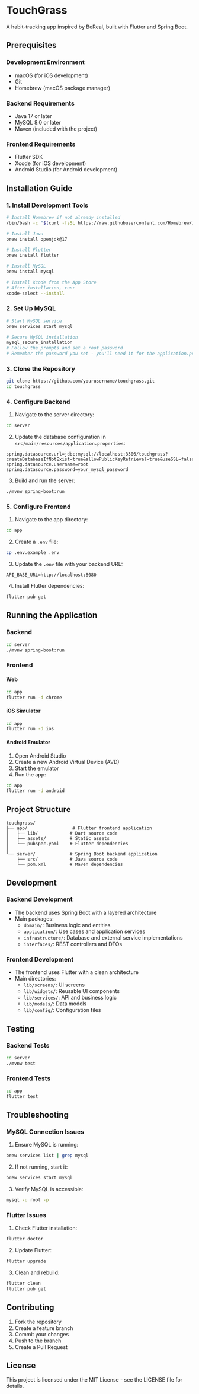 # TouchGrass

A habit-tracking app inspired by BeReal, built with Flutter and Spring Boot.

## Prerequisites

### Development Environment
- macOS (for iOS development)
- Git
- Homebrew (macOS package manager)

### Backend Requirements
- Java 17 or later
- MySQL 8.0 or later
- Maven (included with the project)

### Frontend Requirements
- Flutter SDK
- Xcode (for iOS development)
- Android Studio (for Android development)

## Installation Guide

### 1. Install Development Tools

```bash
# Install Homebrew if not already installed
/bin/bash -c "$(curl -fsSL https://raw.githubusercontent.com/Homebrew/install/HEAD/install.sh)"

# Install Java
brew install openjdk@17

# Install Flutter
brew install flutter

# Install MySQL
brew install mysql

# Install Xcode from the App Store
# After installation, run:
xcode-select --install
```

### 2. Set Up MySQL

```bash
# Start MySQL service
brew services start mysql

# Secure MySQL installation
mysql_secure_installation
# Follow the prompts and set a root password
# Remember the password you set - you'll need it for the application.properties file
```

### 3. Clone the Repository

```bash
git clone https://github.com/yourusername/touchgrass.git
cd touchgrass
```

### 4. Configure Backend

1. Navigate to the server directory:
```bash
cd server
```

2. Update the database configuration in `src/main/resources/application.properties`:
```properties
spring.datasource.url=jdbc:mysql://localhost:3306/touchgrass?createDatabaseIfNotExist=true&allowPublicKeyRetrieval=true&useSSL=false
spring.datasource.username=root
spring.datasource.password=your_mysql_password
```

3. Build and run the server:
```bash
./mvnw spring-boot:run
```

### 5. Configure Frontend

1. Navigate to the app directory:
```bash
cd app
```

2. Create a `.env` file:
```bash
cp .env.example .env
```

3. Update the `.env` file with your backend URL:
```properties
API_BASE_URL=http://localhost:8080
```

4. Install Flutter dependencies:
```bash
flutter pub get
```

## Running the Application

### Backend
```bash
cd server
./mvnw spring-boot:run
```

### Frontend

#### Web
```bash
cd app
flutter run -d chrome
```

#### iOS Simulator
```bash
cd app
flutter run -d ios
```

#### Android Emulator
1. Open Android Studio
2. Create a new Android Virtual Device (AVD)
3. Start the emulator
4. Run the app:
```bash
cd app
flutter run -d android
```

## Project Structure

```
touchgrass/
├── app/                 # Flutter frontend application
│   ├── lib/            # Dart source code
│   ├── assets/         # Static assets
│   └── pubspec.yaml    # Flutter dependencies
│
└── server/             # Spring Boot backend application
    ├── src/            # Java source code
    └── pom.xml         # Maven dependencies
```

## Development

### Backend Development
- The backend uses Spring Boot with a layered architecture
- Main packages:
  - `domain/`: Business logic and entities
  - `application/`: Use cases and application services
  - `infrastructure/`: Database and external service implementations
  - `interfaces/`: REST controllers and DTOs

### Frontend Development
- The frontend uses Flutter with a clean architecture
- Main directories:
  - `lib/screens/`: UI screens
  - `lib/widgets/`: Reusable UI components
  - `lib/services/`: API and business logic
  - `lib/models/`: Data models
  - `lib/config/`: Configuration files

## Testing

### Backend Tests
```bash
cd server
./mvnw test
```

### Frontend Tests
```bash
cd app
flutter test
```

## Troubleshooting

### MySQL Connection Issues
1. Ensure MySQL is running:
```bash
brew services list | grep mysql
```

2. If not running, start it:
```bash
brew services start mysql
```

3. Verify MySQL is accessible:
```bash
mysql -u root -p
```

### Flutter Issues
1. Check Flutter installation:
```bash
flutter doctor
```

2. Update Flutter:
```bash
flutter upgrade
```

3. Clean and rebuild:
```bash
flutter clean
flutter pub get
```

## Contributing
1. Fork the repository
2. Create a feature branch
3. Commit your changes
4. Push to the branch
5. Create a Pull Request

## License
This project is licensed under the MIT License - see the LICENSE file for details.